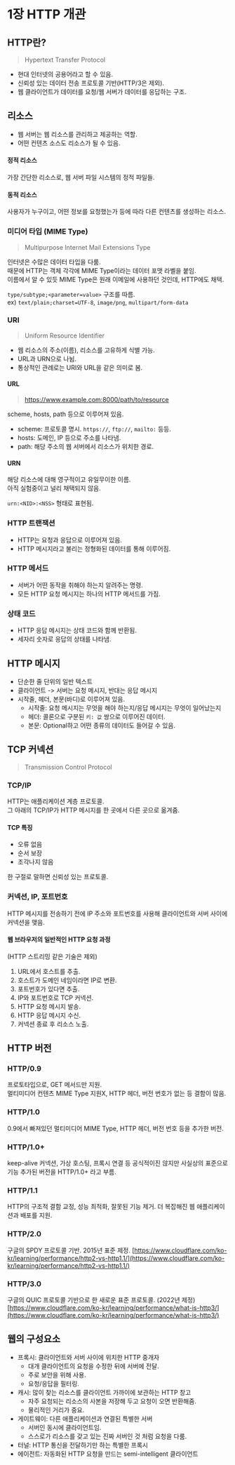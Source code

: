 # 1장 HTTP 개관

## HTTP란?

> Hypertext Transfer Protocol

- 현대 인터넷의 공용어라고 할 수 있음.
- 신뢰성 있는 데이터 전송 프로토콜 기반(HTTP/3은 제외).
- 웹 클라이언트가 데이터를 요청/웹 서버가 데이터를 응답하는 구조.

## 리소스

- 웹 서버는 웹 리소스를 관리하고 제공하는 역할.
- 어떤 컨텐츠 소스도 리소스가 될 수 있음.

#### 정적 리소스

가장 간단한 리소스로, 웹 서버 파일 시스템의 정적 파일들.

#### 동적 리소스

사용자가 누구이고, 어떤 정보를 요청했는가 등에 따라 다른 컨텐츠를 생성하는 리소스.

### 미디어 타입 (MIME Type)

> Multipurpose Internet Mail Extensions Type

인터넷은 수많은 데이터 타입을 다룸. \
때문에 HTTP는 객체 각각에 MIME Type이라는 데이터 포맷 라벨을 붙임. \
이름에서 알 수 있듯 MIME Type은 원래 이메일에 사용하던 것인데, HTTP에도 채택.

`type/subtype;<parameter=value>` 구조를 따름. \
ex) `text/plain;charset=UTF-8`, `image/png`, `multipart/form-data`

### URI

> Uniform Resource Identifier

- 웹 리소스의 주소(이름), 리소스를 고유하게 식별 가능.
- URL과 URN으로 나뉨.
- 통상적인 관례로는 URI와 URL을 같은 의미로 봄.

#### URL

> https://www.example.com:8000/path/to/resource

scheme, hosts, path 등으로 이루어져 있음.

- scheme: 프로토콜 명시. `https://`, `ftp://`, `mailto:` 등등.
- hosts: 도메인, IP 등으로 주소를 나타냄.
- path: 해당 주소의 웹 서버에서 리소스가 위치한 경로.

#### URN

해당 리소스에 대해 영구적이고 유일무이한 이름. \
아직 실험중이고 널리 채택되지 않음.

`urn:<NID>:<NSS>` 형태로 표현됨.

### HTTP 트랜잭션

- HTTP는 요청과 응답으로 이루어져 있음.
- HTTP 메시지라고 불리는 정형화된 데이터를 통해 이루어짐.

### HTTP 메서드

- 서버가 어떤 동작을 취해야 하는지 알려주는 명령.
- 모든 HTTP 요청 메시지는 하나의 HTTP 메서드를 가짐.

### 상태 코드

- HTTP 응답 메시지는 상태 코드와 함께 반환됨.
- 세자리 숫자로 응답의 상태를 나타냄.

## HTTP 메시지

- 단순한 줄 단위의 일반 텍스트
- 클라이언트 -> 서버는 요청 메시지, 반대는 응답 메시지
- 시작줄, 헤더, 본문(바디)로 이루어져 있음.
  - 시작줄: 요청 메시지는 무엇을 해야 하는지/응답 메시지는 무엇이 일어났는지
  - 헤더: 콜론으로 구분된 `키: 값` 쌍으로 이루어진 데이터.
  - 본문: Optional하고 어떤 종류의 데이터도 들어갈 수 있음.

## TCP 커넥션

> Transmission Control Protocol

### TCP/IP

HTTP는 애플리케이션 계층 프로토콜. \
그 아래의 TCP/IP가 HTTP 메시지를 한 곳에서 다른 곳으로 옮겨줌.

#### TCP 특징

- 오류 없음
- 순서 보장
- 조각나지 않음

한 구절로 말하면 신뢰성 있는 프로토콜.

### 커넥션, IP, 포트번호

HTTP 메시지를 전송하기 전에 IP 주소와 포트번호를 사용해 클라이언트와 서버 사이에 커넥션을 맺음.

#### 웹 브라우저의 일반적인 HTTP 요청 과정

(HTTP 스트리밍 같은 기술은 제외)

1. URL에서 호스트를 추출.
2. 호스트가 도메인 네임이라면 IP로 변환.
3. 포트번호가 있다면 추출.
4. IP와 포트번호로 TCP 커넥션.
5. HTTP 요청 메시지 발송.
6. HTTP 응답 메시지 수신.
7. 커넥션 종료 후 리소스 노출.

## HTTP 버전

### HTTP/0.9

프로토타입으로, GET 메서드만 지원. \
멀티미디어 컨텐츠 MIME Type 지원X, HTTP 헤더, 버전 번호가 없는 등 결함이 많음.

### HTTP/1.0

0.9에서 빠져있던 멀티미디어 MIME Type, HTTP 헤더, 버전 번호 등을 추가한 버전.

### HTTP/1.0+

keep-alive 커넥션, 가상 호스팅, 프록시 연결 등 공식적이진 않지만 사실상의 표준으로 기능 추가된 버전을 HTTP/1.0+ 라고 부름.

### HTTP/1.1

HTTP의 구조적 결함 교정, 성능 최적화, 잘못된 기능 제거. 더 복잡해진 웹 애플리케이션과 배포를 지원.

### HTTP/2.0

구글의 SPDY 프로토콜 기반. 2015년 표준 제정.
[https://www.cloudflare.com/ko-kr/learning/performance/http2-vs-http1.1/](https://www.cloudflare.com/ko-kr/learning/performance/http2-vs-http1.1/)

### HTTP/3.0

구글의 QUIC 프로토콜 기반으로 한 새로운 표준 프로토콜. (2022년 제정)
[https://www.cloudflare.com/ko-kr/learning/performance/what-is-http3/](https://www.cloudflare.com/ko-kr/learning/performance/what-is-http3/)

## 웹의 구성요소

- 프록시: 클라이언트와 서버 사이에 위치한 HTTP 중개자
  - 대개 클라이언트의 요청을 수정한 뒤에 서버에 전달.
  - 주로 보안을 위해 사용.
  - 요청/응답을 필터링.
- 캐시: 많이 찾는 리소스를 클라이언트 가까이에 보관하는 HTTP 창고
  - 자주 요청되는 리소스의 사본을 저장해 두고 요청이 오면 반환해줌.
  - 물리적인 거리가 중요.
- 게이트웨이: 다른 애플리케이션과 연결된 특별한 서버
  - 서버인 동시에 클라이언트임.
  - 스스로가 리소스를 갖고 있는 진짜 서버인 것 처럼 요청을 다룸.
- 터널: HTTP 통신을 전달하기만 하는 특별한 프록시
- 에이전트: 자동화된 HTTP 요청을 만드는 semi-intelligent 클라이언트
